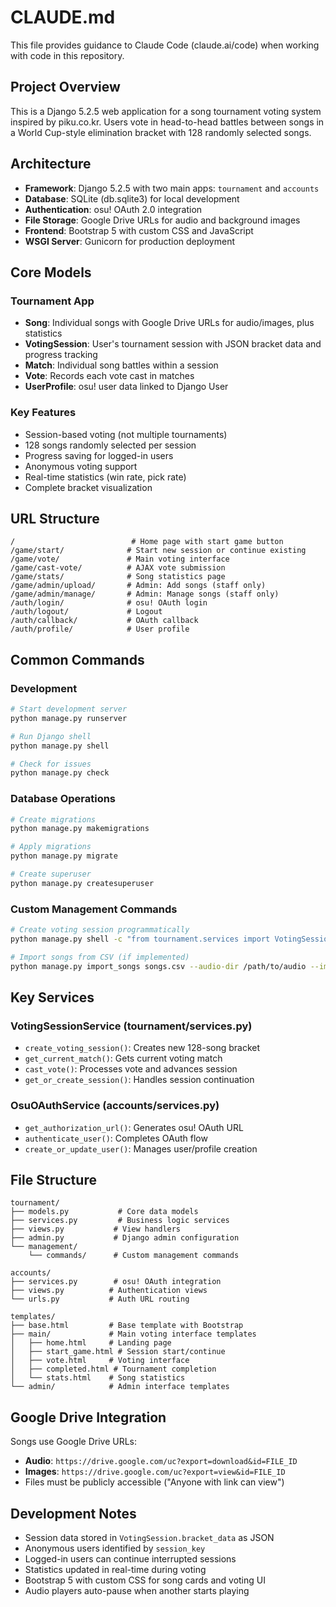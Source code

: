 # CLAUDE.md

This file provides guidance to Claude Code (claude.ai/code) when working with code in this repository.

## Project Overview

This is a Django 5.2.5 web application for a song tournament voting system inspired by piku.co.kr. Users vote in head-to-head battles between songs in a World Cup-style elimination bracket with 128 randomly selected songs.

## Architecture

- **Framework**: Django 5.2.5 with two main apps: `tournament` and `accounts`
- **Database**: SQLite (db.sqlite3) for local development
- **Authentication**: osu! OAuth 2.0 integration
- **File Storage**: Google Drive URLs for audio and background images
- **Frontend**: Bootstrap 5 with custom CSS and JavaScript
- **WSGI Server**: Gunicorn for production deployment

## Core Models

### Tournament App
- **Song**: Individual songs with Google Drive URLs for audio/images, plus statistics
- **VotingSession**: User's tournament session with JSON bracket data and progress tracking
- **Match**: Individual song battles within a session
- **Vote**: Records each vote cast in matches
- **UserProfile**: osu! user data linked to Django User

### Key Features
- Session-based voting (not multiple tournaments)
- 128 songs randomly selected per session
- Progress saving for logged-in users
- Anonymous voting support
- Real-time statistics (win rate, pick rate)
- Complete bracket visualization

## URL Structure

```
/                          # Home page with start game button
/game/start/              # Start new session or continue existing
/game/vote/               # Main voting interface
/game/cast-vote/          # AJAX vote submission
/game/stats/              # Song statistics page
/game/admin/upload/       # Admin: Add songs (staff only)
/game/admin/manage/       # Admin: Manage songs (staff only)
/auth/login/              # osu! OAuth login
/auth/logout/             # Logout
/auth/callback/           # OAuth callback
/auth/profile/            # User profile
```

## Common Commands

### Development
```bash
# Start development server
python manage.py runserver

# Run Django shell
python manage.py shell

# Check for issues
python manage.py check
```

### Database Operations
```bash
# Create migrations
python manage.py makemigrations

# Apply migrations
python manage.py migrate

# Create superuser
python manage.py createsuperuser
```

### Custom Management Commands
```bash
# Create voting session programmatically
python manage.py shell -c "from tournament.services import VotingSessionService; VotingSessionService.create_voting_session()"

# Import songs from CSV (if implemented)
python manage.py import_songs songs.csv --audio-dir /path/to/audio --image-dir /path/to/images
```

## Key Services

### VotingSessionService (tournament/services.py)
- `create_voting_session()`: Creates new 128-song bracket
- `get_current_match()`: Gets current voting match
- `cast_vote()`: Processes vote and advances session
- `get_or_create_session()`: Handles session continuation

### OsuOAuthService (accounts/services.py)
- `get_authorization_url()`: Generates osu! OAuth URL
- `authenticate_user()`: Completes OAuth flow
- `create_or_update_user()`: Manages user/profile creation

## File Structure

```
tournament/
├── models.py           # Core data models
├── services.py         # Business logic services
├── views.py           # View handlers
├── admin.py           # Django admin configuration
└── management/
    └── commands/      # Custom management commands

accounts/
├── services.py        # osu! OAuth integration
├── views.py          # Authentication views
└── urls.py           # Auth URL routing

templates/
├── base.html         # Base template with Bootstrap
├── main/             # Main voting interface templates
│   ├── home.html     # Landing page
│   ├── start_game.html # Session start/continue
│   ├── vote.html     # Voting interface
│   ├── completed.html # Tournament completion
│   └── stats.html    # Song statistics
└── admin/            # Admin interface templates
```

## Google Drive Integration

Songs use Google Drive URLs:
- **Audio**: `https://drive.google.com/uc?export=download&id=FILE_ID`
- **Images**: `https://drive.google.com/uc?export=view&id=FILE_ID`
- Files must be publicly accessible ("Anyone with link can view")

## Development Notes

- Session data stored in `VotingSession.bracket_data` as JSON
- Anonymous users identified by `session_key`
- Logged-in users can continue interrupted sessions
- Statistics updated in real-time during voting
- Bootstrap 5 with custom CSS for song cards and voting UI
- Audio players auto-pause when another starts playing